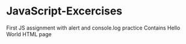 # JavaScript-Excercises
First JS assignment with alert and console.log practice
Contains Hello World HTML page
